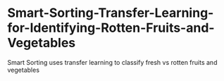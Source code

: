 # Smart-Sorting-Transfer-Learning-for-Identifying-Rotten-Fruits-and-Vegetables
Smart Sorting uses transfer learning to classify fresh vs rotten fruits and vegetables
